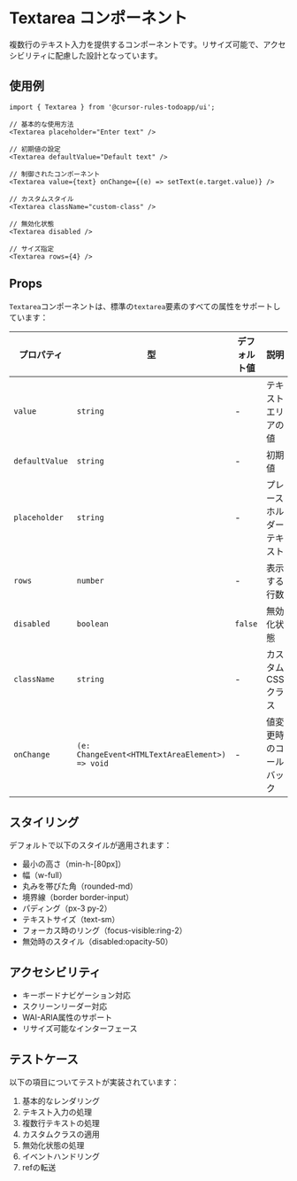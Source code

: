 # Textarea コンポーネント

複数行のテキスト入力を提供するコンポーネントです。リサイズ可能で、アクセシビリティに配慮した設計となっています。

## 使用例

```tsx
import { Textarea } from '@cursor-rules-todoapp/ui';

// 基本的な使用方法
<Textarea placeholder="Enter text" />

// 初期値の設定
<Textarea defaultValue="Default text" />

// 制御されたコンポーネント
<Textarea value={text} onChange={(e) => setText(e.target.value)} />

// カスタムスタイル
<Textarea className="custom-class" />

// 無効化状態
<Textarea disabled />

// サイズ指定
<Textarea rows={4} />
```

## Props

`Textarea`コンポーネントは、標準の`textarea`要素のすべての属性をサポートしています：

| プロパティ | 型 | デフォルト値 | 説明 |
|------------|------|--------------|--------|
| `value` | `string` | - | テキストエリアの値 |
| `defaultValue` | `string` | - | 初期値 |
| `placeholder` | `string` | - | プレースホルダーテキスト |
| `rows` | `number` | - | 表示する行数 |
| `disabled` | `boolean` | `false` | 無効化状態 |
| `className` | `string` | - | カスタムCSSクラス |
| `onChange` | `(e: ChangeEvent<HTMLTextAreaElement>) => void` | - | 値変更時のコールバック |

## スタイリング

デフォルトで以下のスタイルが適用されます：

- 最小の高さ（min-h-[80px]）
- 幅（w-full）
- 丸みを帯びた角（rounded-md）
- 境界線（border border-input）
- パディング（px-3 py-2）
- テキストサイズ（text-sm）
- フォーカス時のリング（focus-visible:ring-2）
- 無効時のスタイル（disabled:opacity-50）

## アクセシビリティ

- キーボードナビゲーション対応
- スクリーンリーダー対応
- WAI-ARIA属性のサポート
- リサイズ可能なインターフェース

## テストケース

以下の項目についてテストが実装されています：

1. 基本的なレンダリング
2. テキスト入力の処理
3. 複数行テキストの処理
4. カスタムクラスの適用
5. 無効化状態の処理
6. イベントハンドリング
7. refの転送 
